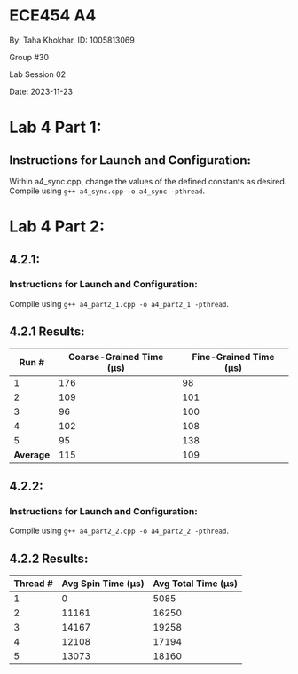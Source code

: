 # ECE454 A4
By: Taha Khokhar, ID: 1005813069

Group #30

Lab Session 02

Date: 2023-11-23

# Lab 4 Part 1:
## Instructions for Launch and Configuration:
Within a4_sync.cpp, change the values of the defined constants as desired.
Compile using `g++ a4_sync.cpp -o a4_sync -pthread`.

# Lab 4 Part 2:
## 4.2.1:
### Instructions for Launch and Configuration:
Compile using `g++ a4_part2_1.cpp -o a4_part2_1 -pthread`.

## 4.2.1 Results:
| Run #       | Coarse-Grained Time (µs) | Fine-Grained Time (µs) |
| ----------- | ------------------------ | ---------------------- |
| 1           | 176                      | 98                     |
| 2           | 109                      | 101                    |
| 3           | 96                       | 100                    |
| 4           | 102                      | 108                    |
| 5           | 95                       | 138                    |
| **Average** | 115                      | 109                    |

## 4.2.2: 
### Instructions for Launch and Configuration:
Compile using `g++ a4_part2_2.cpp -o a4_part2_2 -pthread`.

## 4.2.2 Results:
| Thread # | Avg Spin Time (µs) | Avg Total Time (µs) |
| -------- | ------------------ | ------------------- |
| 1        | 0                  | 5085                |
| 2        | 11161              | 16250               |
| 3        | 14167              | 19258               |
| 4        | 12108              | 17194               |
| 5        | 13073              | 18160               |